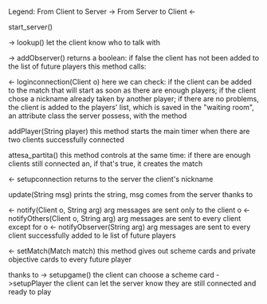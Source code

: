 Legend:
From Client to Server ->
From Server to Client <-


start_server()


->
lookup()
let the client know who to talk with


->
addObserver()
returns a boolean: if false the client has not been added to the list of future players
this method calls:

<-
loginconnection(Client o)
here we can check:
if the client can be added to the match that will start as soon as there are enough players;
if the client chose a nickname already taken by another player;
if there are no problems, the client is added to the players' list, 
which is saved in the "waiting room", an attribute class the server possess, with the method

addPlayer(String player)
this method starts the main timer when there are two clients successfully connected

attesa_partita()
this method controls at the same time:
if there are enough clients still connected an, if that's true, it creates the match


<-
setupconnection
returns to the server the client's nickname


update(String msg)
prints the string, msg comes from the server thanks to

<-
notify(Client o, String arg)
arg messages are sent only to the client o
<-
notifyOthers(Client o, String arg)
arg messages are sent to every client except for o
<-
notifyObserver(String arg)
arg messages are sent to every client successfully added to le list of future players


<-
setMatch(Match match)
this method gives out scheme cards and private objective cards to every future player

thanks to
->
setupgame()
the client can choose a scheme card
->setupPlayer
the client can let the server know they are still connected and ready to play
